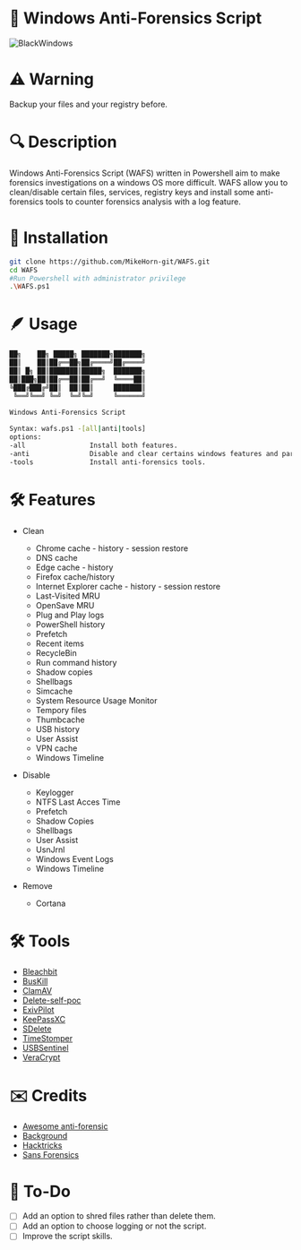 # 🔐 Windows Anti-Forensics Script

![BlackWindows](https://github.com/MikeHorn-git/WAFS/assets/123373126/1667f6e9-273a-4f02-b242-d95659ed76e0)

# ⚠️ Warning
Backup your files and your registry before.

# 🔍 Description
Windows Anti-Forensics Script (WAFS) written in Powershell aim to make forensics investigations on a windows OS more difficult. WAFS allow you to clean/disable certain files, services, registry keys and install some anti-forensics tools to counter forensics analysis with a log feature.

# 👷 Installation
```bash
git clone https://github.com/MikeHorn-git/WAFS.git
cd WAFS
#Run Powershell with administrator privilege
.\WAFS.ps1
```

# 🪶 Usage
```bash
██╗    ██╗ █████╗ ███████╗███████╗
██║    ██║██╔══██╗██╔════╝██╔════╝
██║ █╗ ██║███████║█████╗  ███████╗
██║███╗██║██╔══██║██╔══╝  ╚════██║
╚███╔███╔╝██║  ██║██║     ███████║
 ╚══╝╚══╝ ╚═╝  ╚═╝╚═╝     ╚══════╝
                                  
Windows Anti-Forensics Script

Syntax: wafs.ps1 -[all|anti|tools]
options:
-all                Install both features.
-anti               Disable and clear certains windows features and parameters for anti-forensics.
-tools              Install anti-forensics tools.
```

# 🛠️ Features
* Clean
   * Chrome cache - history - session restore
   * DNS cache
   * Edge cache - history
   * Firefox cache/history
   * Internet Explorer cache - history - session restore
   * Last-Visited MRU
   * OpenSave MRU
   * Plug and Play logs
   * PowerShell history
   * Prefetch
   * Recent items
   * RecycleBin
   * Run command history
   * Shadow copies
   * Shellbags
   * Simcache
   * System Resource Usage Monitor
   * Tempory files
   * Thumbcache
   * USB history
   * User Assist
   * VPN cache
   * Windows Timeline
  
* Disable
  * Keylogger
  * NTFS Last Acces Time
  * Prefetch
  * Shadow Copies
  * Shellbags
  * User Assist
  * UsnJrnl
  * Windows Event Logs
  * Windows Timeline

* Remove
  * Cortana

# 🛠️ Tools
* [Bleachbit](https://www.bleachbit.org/)
* [BusKill](https://github.com/BusKill/buskill-app)
* [ClamAV](https://www.clamav.net/)
* [Delete-self-poc](https://github.com/LloydLabs/delete-self-poc)
* [ExivPilot](https://www.colorpilot.com/)
* [KeePassXC](https://keepassxc.org/)
* [SDelete](https://learn.microsoft.com/en-us/sysinternals/downloads/sdelete)
* [TimeStomper](https://github.com/slyd0g/TimeStomper)
* [USBSentinel](https://github.com/thereisnotime/xxUSBSentinel/)
* [VeraCrypt](https://www.veracrypt.fr/en/Home.html)

# ✉️ Credits
* [Awesome anti-forensic](https://github.com/shadawck/awesome-anti-forensic)
* [Background](https://wallpapercave.com/wp/wp3438728.jpg)
* [Hacktricks](https://book.hacktricks.xyz/generic-methodologies-and-resources/basic-forensic-methodology/anti-forensic-techniques#disable-shadow-copies)
* [Sans Forensics](https://www.sans.org/posters/windows-forensic-analysis/)

# 📡 To-Do
- [ ] Add an option to shred files rather than delete them.
- [ ] Add an option to choose logging or not the script.
- [ ] Improve the script skills.
